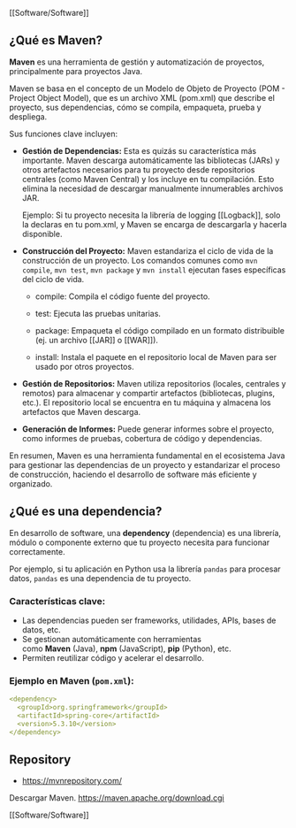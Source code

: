[[Software/Software]]

## ¿Qué es Maven?

**Maven** es una herramienta de gestión y automatización de proyectos, principalmente para proyectos Java.

Maven se basa en el concepto de un Modelo de Objeto de Proyecto (POM - Project Object Model), que es un archivo XML (pom.xml) que describe el proyecto, sus dependencias, cómo se compila, empaqueta, prueba y despliega.

Sus funciones clave incluyen:

* **Gestión de Dependencias:** Esta es quizás su característica más importante. Maven descarga automáticamente las bibliotecas (JARs) y otros artefactos necesarios para tu proyecto desde repositorios centrales (como Maven Central) y los incluye en tu compilación. Esto elimina la necesidad de descargar manualmente innumerables archivos JAR.

	Ejemplo: Si tu proyecto necesita la librería de logging [[Logback]], solo la declaras en tu pom.xml, y Maven se encarga de descargarla y hacerla disponible.

* **Construcción del Proyecto:** Maven estandariza el ciclo de vida de la construcción de un proyecto. Los comandos comunes como ```mvn compile```, ```mvn test```, ```mvn package``` y ```mvn install``` ejecutan fases específicas del ciclo de vida.

	- compile: Compila el código fuente del proyecto.

	- test: Ejecuta las pruebas unitarias.

	- package: Empaqueta el código compilado en un formato distribuible (ej. un archivo [[JAR]] o [[WAR]]).

	- install: Instala el paquete en el repositorio local de Maven para ser usado por otros proyectos.

- **Gestión de Repositorios:** Maven utiliza repositorios (locales, centrales y remotos) para almacenar y compartir artefactos (bibliotecas, plugins, etc.). El repositorio local se encuentra en tu máquina y almacena los artefactos que Maven descarga.

- **Generación de Informes:** Puede generar informes sobre el proyecto, como informes de pruebas, cobertura de código y dependencias.

En resumen, Maven es una herramienta fundamental en el ecosistema Java para gestionar las dependencias de un proyecto y estandarizar el proceso de construcción, haciendo el desarrollo de software más eficiente y organizado.

## ¿Qué es una dependencia?

En desarrollo de software, una **dependency** (dependencia) es una librería, módulo o componente externo que tu proyecto necesita para funcionar correctamente.

Por ejemplo, si tu aplicación en Python usa la librería `pandas` para procesar datos, `pandas` es una dependencia de tu proyecto.

### Características clave:

- Las dependencias pueden ser frameworks, utilidades, APIs, bases de datos, etc.
- Se gestionan automáticamente con herramientas como **Maven** (Java), **npm** (JavaScript), **pip** (Python), etc.
- Permiten reutilizar código y acelerar el desarrollo.


### Ejemplo en Maven (`pom.xml`):

```yaml
<dependency>
  <groupId>org.springframework</groupId>
  <artifactId>spring-core</artifactId>
  <version>5.3.10</version>
</dependency>
```

## Repository

* https://mvnrepository.com/

Descargar Maven.
	https://maven.apache.org/download.cgi


[[Software/Software]]